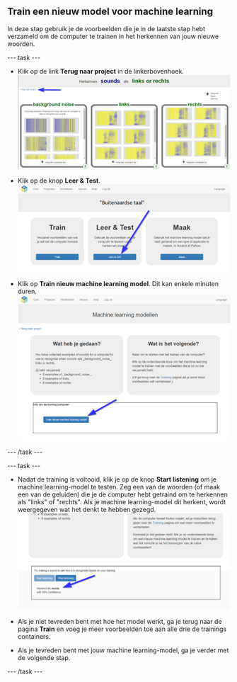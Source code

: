 ## Train een nieuw model voor machine learning
In deze stap gebruik je de voorbeelden die je in de laatste stap hebt verzameld om de computer te trainen in het herkennen van jouw nieuwe woorden.

--- task ---

+ Klik op de link **Terug naar project** in de linkerbovenhoek. ![Pijl wijzend naar Terug naar project knop](images/8-right-annotated.png)

+ Klik op de knop **Leer & Test**. ![Pijl wijzend naar de knop Leren en testen](images/learn-test-annotated.png)

+ Klik op **Train nieuw machine learning model**. Dit kan enkele minuten duren. ![Pijl wijzend naar Train nieuw machine learning-model](images/train-annotated.png)

--- /task ---

--- task ---

+ Nadat de training is voltooid, klik je op de knop **Start listening** om je machine learning-model te testen. Zeg een van de woorden (of maak een van de geluiden) die je de computer hebt getraind om te herkennen als "links" of "rechts". Als je machine learning-model dit herkent, wordt weergegeven wat het denkt te hebben gezegd. ![Pijl wijzend naar wat de computer denkt dat je hebt gezegd](images/start-listening-annotated.png)

+ Als je niet tevreden bent met hoe het model werkt, ga je terug naar de pagina **Train** en voeg je meer voorbeelden toe aan alle drie de trainings containers.

+ Als je tevreden bent met jouw machine learning-model, ga je verder met de volgende stap.

--- /task ---
